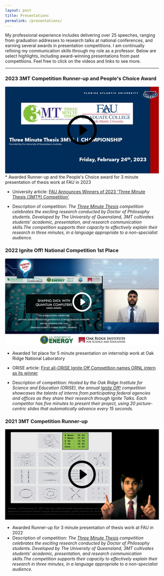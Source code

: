 ```yaml
---
layout: post
title: Presentations
permalink: /presentations/
---
```

My professional experience includes delivering over 25 speeches, ranging from graduation addresses to research talks at national conferences, and earning several awards in presentation competitions. I am continually refining my communication skills through my role as a professor. Below are select highlights, including award-winning presentations from past competitions. Feel free to click on the videos and links to see more.
<hr>

### 2023 3MT Competition Runner-up and People's Choice Award
<div class='video_imgs'>
    <a href="https://www.youtube.com/watch?v=JT62acVG7zA"><img src="/assets/img/3mt_2023_screenshot_play.png" alt="Amish Mishra, FAU 2023 3MT® Competitor"></a>
</div> 
* Awarded Runner-up and the People's Choice award for 3 minute presentation of thesis work at FAU in 2023

* University article: [FAU Announces Winners of 2023 'Three Minute Thesis (3MT®) Competition'](https://www.fau.edu/newsdesk/articles/fau-announces-winners-2023-three-minute-thesis)

* Description of competition: *The [Three Minute Thesis](https://threeminutethesis.uq.edu.au/higher-degrees-researchstart-your-3mt-journey-here) competition celebrates the exciting research conducted by Doctor of Philosophy students. Developed by The University of Queensland, 3MT cultivates students’ academic, presentation, and research communication skills.The competition supports their capacity to effectively explain their research in three minutes, in a language appropriate to a non-specialist audience.*


### 2022 Ignite Off! National Competition 1st Place

<div class='video_imgs'>
    <a href="https://vimeo.com/734537714"><img src="/assets/img/ignite-off_screenshot_play.png" alt="Ignite off! talk"></a>
</div>

* Awarded 1st place for 5 minute presentation on internship work at Oak Ridge National Laboratory 

* ORISE article: [First all-ORISE Ignite Off Competition names ORNL intern as its winner](https://orise.orau.gov/news/archive/2022/first-all-orise-ignite-off-competition-names-ornl-intern-as-its-winner.html)

* Description of competition: *Hosted by the Oak Ridge Institute for Science and Education (ORISE), the annual [Ignite Off!](https://orise.orau.gov/resources/stem/professional-development/during-the-internship/ignite-off-competition.html) competition showcases the talents of interns from participating federal agencies and offices as they share their research through Ignite Talks. Each competitor has five minutes to present their project, using 20 picture-centric slides that automatically advance every 15 seconds.*



### 2021 3MT Competition Runner-up

<div class='video_imgs'>
    <a href="https://youtu.be/IsaGI1OBNhE"><img src="/assets/img/3mt_thesis_screeshot_play.png" alt="Seeing Data: For Now We see Dimly, but Soon We Will See Shape to Shape"></a>
</div>

* Awarded Runner-up for 3 minute presentation of thesis work at FAU in 2022
* Description of competition: *The [Three Minute Thesis](https://threeminutethesis.uq.edu.au/higher-degrees-researchstart-your-3mt-journey-here) competition celebrates the exciting research conducted by Doctor of Philosophy students. Developed by The University of Queensland, 3MT cultivates students’ academic, presentation, and research communication skills.The competition supports their capacity to effectively explain their research in three minutes, in a language appropriate to a non-specialist audience.*
